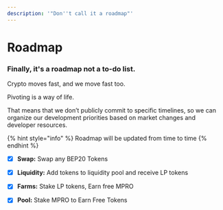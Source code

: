 ```yaml
---
description: '"Don''t call it a roadmap"'
---
```


# Roadmap

### Finally, it's a roadmap not a to-do list.

Crypto moves fast, and we move fast too.

Pivoting is a way of life.

That means that we don’t publicly commit to specific timelines, so we can organize our development priorities based on market changes and developer resources.

{% hint style="info" %}
Roadmap will be updated from time to time
{% endhint %}

* [x] **Swap:** Swap any BEP20 Tokens
* [x] **Liquidity:** Add tokens to liquidity pool and receive LP tokens
* [x] **Farms:** Stake LP tokens, Earn free MPRO
* [x] **Pool:** Stake MPRO to Earn Free Tokens

